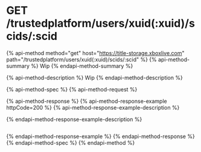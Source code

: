 # GET /trustedplatform/users/xuid(:xuid)/scids/:scid

{% api-method method="get" host="https://title-storage.xboxlive.com" path="/trustedplatform/users/xuid(:xuid)/scids/:scid" %}
{% api-method-summary %}
Wip
{% endapi-method-summary %}

{% api-method-description %}
Wip
{% endapi-method-description %}

{% api-method-spec %}
{% api-method-request %}

{% api-method-response %}
{% api-method-response-example httpCode=200 %}
{% api-method-response-example-description %}

{% endapi-method-response-example-description %}
```

```
{% endapi-method-response-example %}
{% endapi-method-response %}
{% endapi-method-spec %}
{% endapi-method %}